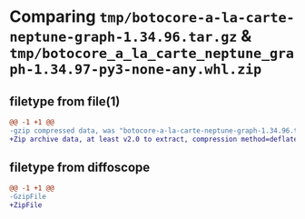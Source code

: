 # Comparing `tmp/botocore-a-la-carte-neptune-graph-1.34.96.tar.gz` & `tmp/botocore_a_la_carte_neptune_graph-1.34.97-py3-none-any.whl.zip`

## filetype from file(1)

```diff
@@ -1 +1 @@
-gzip compressed data, was "botocore-a-la-carte-neptune-graph-1.34.96.tar", last modified: Thu May  2 01:01:30 2024, max compression
+Zip archive data, at least v2.0 to extract, compression method=deflate
```

## filetype from diffoscope

```diff
@@ -1 +1 @@
-GzipFile
+ZipFile
```

